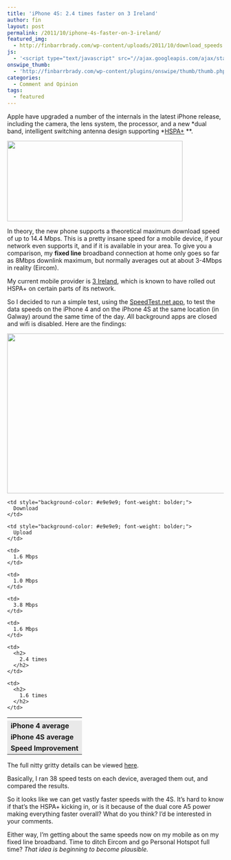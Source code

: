 ```yaml
---
title: 'iPhone 4S: 2.4 times faster on 3 Ireland'
author: fin
layout: post
permalink: /2011/10/iphone-4s-faster-on-3-ireland/
featured_img:
  - http://finbarrbrady.com/wp-content/uploads/2011/10/download_speeds.png
js:
  - '<script type="text/javascript" src="//ajax.googleapis.com/ajax/static/modules/gviz/1.0/chart.js"> {"dataSourceUrl":"//docs.google.com/spreadsheet/tq?key=0Ah3t-H0jHuxSdGx0VGZCOHJzSTNNNmxzNTA1ZklQN2c&transpose=0&headers=1&merge=COLS&range=0!C1%3AC39%2C2!D1%3AD39&rtyp=GID&pub=1","options":{"vAxes":[{"title":"kbps","minValue":null,"maxValue":null}],"reverseCategories":false,"title":"Download Speed on 3 Ireland","backgroundColor":"#FFFFFF","pointSize":0,"legend":"right","logScale":false,"reverseAxis":false,"hAxis":{"maxAlternations":1},"hasLabelsColumn":false,"isStacked":false,"width":1346,"height":455},"state":{},"chartType":"AreaChart","chartName":"Download Speeds"} </script>'
onswipe_thumb:
  - 'http://finbarrbrady.com/wp-content/plugins/onswipe/thumb/thumb.php?src=http://finbarrbrady.com/wp-content/uploads/2011/10/download_speeds.png&amp;w=600&amp;h=800&amp;zc=1&amp;q=75&amp;f=0'
categories:
  - Comment and Opinion
tags:
  - featured
---
```

Apple have upgraded a number of the internals in the latest iPhone release, including the camera, the lens system, the processor, and a new *dual band, intelligent switching antenna design supporting *<a href="http://en.wikipedia.org/wiki/Evolved_HSPA" target="_blank">HSPA+</a> **.

<!--more-->

<img class="size-full wp-image-705  alignright" title="4SDataSpeeds" src="http://finbarrbrady.com/wp-content/uploads/2011/10/4SDataSpeeds.png" alt="" width="408" height="187" />

In theory, the new phone supports a theoretical maximum download speed of up to 14.4 Mbps. This is a pretty insane speed for a mobile device, if your network even supports it, and if it is available in your area. To give you a comparison, my **fixed line** broadband connection at home only goes so far as 8Mbps downlink maximum, but normally averages out at about 3-4Mbps in reality (Eircom).

My current mobile provider is <a title="Three Irl" href="http://three.ie/" target="_blank">3 Ireland</a>, which is known to have rolled out HSPA+ on certain parts of its network.

So I decided to run a simple test, using the <a href="http://www.speedtest.net/mobile.php" target="_blank">SpeedTest.net app</a>, to test the data speeds on the iPhone 4 and on the iPhone 4S at the same location (in Galway) around the same time of the day. *A*ll background apps are closed and wifi is disabled. Here are the findings:

<img class="aligncenter size-full wp-image-716" title="Download Speeds 3 Ireland" src="http://finbarrbrady.com/wp-content/uploads/2011/10/download_speeds.png" alt="" width="600" height="371" />

<table class="aligncenter" width="390" border="0" cellspacing="0" cellpadding="3">
  <tr>
    <td>
    </td>
    
    <td style="background-color: #e9e9e9; font-weight: bolder;">
      Download
    </td>
    
    <td style="background-color: #e9e9e9; font-weight: bolder;">
      Upload
    </td>
  </tr>
  
  <tr>
    <td style="background-color: #e9e9e9; font-weight: bolder;">
      iPhone 4 average
    </td>
    
    <td>
      1.6 Mbps
    </td>
    
    <td>
      1.0 Mbps
    </td>
  </tr>
  
  <tr>
    <td style="background-color: #e9e9e9; font-weight: bolder;">
      iPhone 4S average
    </td>
    
    <td>
      3.8 Mbps
    </td>
    
    <td>
      1.6 Mbps
    </td>
  </tr>
  
  <tr>
    <td style="background-color: #e9e9e9; font-weight: bolder;">
      Speed Improvement
    </td>
    
    <td>
      <h2>
        2.4 times
      </h2>
    </td>
    
    <td>
      <h2>
        1.6 times
      </h2>
    </td>
  </tr>
</table>

The full nitty gritty details can be viewed <a href="https://docs.google.com/spreadsheet/ccc?key=0Ah3t-H0jHuxSdGx0VGZCOHJzSTNNNmxzNTA1ZklQN2c&hl=en_US" target="_blank">here</a>.

Basically, I ran 38 speed tests on each device, averaged them out, and compared the results.

So it looks like we can get vastly faster speeds with the 4S. It&#8217;s hard to know if that&#8217;s the HSPA+ kicking in, or is it because of the dual core A5 power making everything faster overall? What do you think? I&#8217;d be interested in your comments.

Either way, I&#8217;m getting about the same speeds now on my mobile as on my fixed line broadband. Time to ditch Eircom and go Personal Hotspot full time? *That idea is beginning to become plausible.*